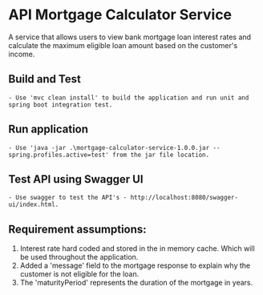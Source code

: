 # API Mortgage Calculator Service
A service that allows users to view bank mortgage loan interest rates and calculate the maximum eligible loan amount based on the customer's income.

## Build and Test
    - Use 'mvc clean install' to build the application and run unit and spring boot integration test.

## Run application
    - Use 'java -jar .\mortgage-calculator-service-1.0.0.jar --spring.profiles.active=test' from the jar file location.

## Test API using Swagger UI
    - Use swagger to test the API's - http://localhost:8080/swagger-ui/index.html.

## Requirement assumptions:
1) Interest rate hard coded and stored in the in memory cache. Which will be used throughout the application.
2) Added a 'message' field to the mortgage response to explain why the customer is not eligible for the loan.
3) The 'maturityPeriod' represents the duration of the mortgage in years. 